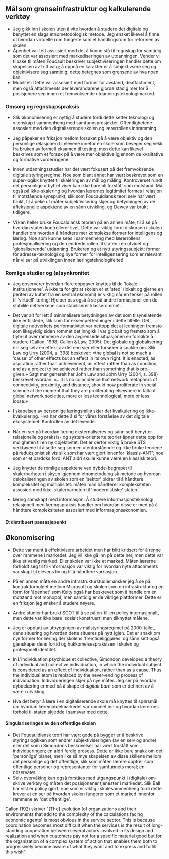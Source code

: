 
## Mål som grenseinfrastruktur og kalkulerende verktøy

- Jeg gikk inn i skolen uten å vite hvordan å studere det digitale og benyttet en slags etnometodologisk metode. Jeg ønsket likevel å finne ut hvordan virtuelle rom fungerte som et handlingsrom for reformen av skolen.
- Åpenhet var tett assosiert med det å kunne stå til regnskap for samtidig som det var assosiert med markediseringen av utdanningen. Vender vi tilbake til måten Foucault beskriver subjektiviseringen handler dette om skapelsen av fritt valg; å oppnå en karakter er å subjektivsere seg og objektivisere seg samtidig; dette betegnes som grensene av hva noen kan.
- Mobilitet: Dette var assosiert med former for avstand, deattachment, men også attachments der leverandørene gjorde stadig mer for å posisjonere seg innen et fremvoksende utdanningsteknologimarked.

### Omsorg og regnskapspraksis

- Slik økonomisering er nyttig å studere fordi dette setter teknologi og vitenskap i sammenheng med samfunnsprosjekter. Offentlighetene assosiert med den digitaliserende skolen og lærerrollens innramming.
- Jeg påpeker en friksjon mellom forsøket på å være objektiv og den personlige relasjonen til elevene innefor en skole som beveger seg vekk fra bruken av formell eksamen til testing; men dette kan likevel beskrives som et forsøk på å være mer objektive igjennom de kvalitative og formative vurderingene.

- Innen utdanningsstudier har det vært fokusert på det fremvoksende digitale styringsregime. Noe som blant annet har vært beskrevet som en super-logikk knyttet til skaleringen av mål og måling. Kontroverset rundt det personlige utbyttet viser kan ikke bare bli forstått som motstand. Må også på ikke-skalering og hvordan lærernes legitimitet formes i relasjon til motstående synspunkt; slik som Foucauldiansk teori selv har vært brukt, til å peke ut måter subjektivisering skjer og betydningen av de affeksjonelle aspektene av en sånn utvikling, og Dewey var brukt tidligere.
- Vi kan heller bruke Foucaldiansk teorien på en annen måte, til å se på hvordan staten kontrollerer livet. Dette var viktig fordi diskursen i skolen handler om hvordan å håndtere mer komplekse former for intelligens og læring. Noe som kunne sees i sammenheng med lærerrollens profesjonallisering og den endrede rollen til staten i en utvidet og 'globaliserende' utdanning. Brukeren og et nytt styringssubjekt: former for adresse-teknologi og nye former for intelligensering som er relevant når vi ser på utviklingen innen læringsteknologifeltet!

### Romlige studier og (a)synkronitet
- Jeg observerer hvordan flere oppgaver knyttes til de 'lokale institusjonene'. Å ikke ta for gitt at skolen er et 'sted' (lokalt og gjerne en periferi av kuttet fra en sentral økonomi) er viktig når en tenker på rollen til 'virtuell' læring: Hjelper oss også å se på andre formasjoner enn de stabilile nettverkene som stabiliserer klasserommet.

- Det var alt for lett å minimalisere betydningen av det som tilsynelatende ikke er tilstede, slik som for eksempel ledninger i dette tilfelle. Det digitale nettverkets performativitet var nettopp det at ledningen fremsto som likegyldig siden rommet det inngikk i var globalt og fremsto som å flyte ut over rammene  av den avgrensede situasjonen en forsøkte å studere (Callon, 1998; Callon & Law, 2005). Det globale og globalisering er i seg selv en effekt av det enn sier eller forsøker å snakke om. Slik Law og Urry (2004, s. 398) beskriver: «the global is not so much a ‘cause’ of other effects but an effect in its own right. It is enacted, as aspiration rather than achievement, as effect rather than as condition, and as a project to be achieved rather than something that is pre-given.»
Sagt mer generelt har John Law and John Urry (2004, s. 398) beskrevet hvordan:
«...it is no coincidence that network metaphors of connectivity, proximity, and distance, should now proliferate in social science at the moment that they are proliferating elsewhere in talk of global network societies, more or less technological, more or less loose.»

- I skapelsen av personlige læringsmiljø skjer det kvalkulering og ikke-kvalkulering. Hva har dette å si for våres forståelse av det digitale økosystemet: Kontrollen av det levende.
- Når en ser på hvordan læring eksternaliseres og sånn sett benytter relasjonelle og praksis- og system-orienterte teorier åpner dette opp for muligheten til en ny objektivitet. Det er derfor viktig å bruke STS verktøyene til å sette seg som en utenforstående og ikke bruke teoriene på reduksjonistisk vis slik som har vært gjort innenfor 'klassis-ANT'; noe som er et pardoks fordi ANT aldri skulle kunne være en klassisk teori.
- Jeg knytter de romlige aspektene ved dybde-begrepet til skalerbarheten i skyen igjennom etnometodologisk metode og hvordan delokaliseringen av skolen som en 'sektor' bidrar til å håndtere kompleksitet og multiplisitet: måten man håndterer kompleksiteten assosiert med ikke-skalerbarheten til 'modernistiske' staten.
- læring samskapt med informasjon: Å studere informasjonsteknologi relasjonelt med læringspraksis handler om hvordan disse er med på å håndtere kompleksiteten assosiert med informasjonsøkonomien.

#### Et distribuert passasjepunkt


## Økonomisering

- Dette var ment å effektivisere arbeidet men har blitt kritisert for å renne over rammene i markedet. Jeg vil ikke gå inn på dette her, men dette var ikke et vanlig marked. Eller skolen var ikke et marked. Måten lærerne forholdt seg til fri-informasjon var viktig for hvordan nyte attachments var skapt til elevens liv og til å håndtere varriasjon.
- På en annen måte en andre infrastrukturstudier ønsker jeg å se på kontraktforholdet mellom Microsoft og skolen som en infrastruktur og en form for 'åpenhet' som Kelty også har beskrevet som å handle om en motstand mot monopol, men samtidig er de viktige plattformer. Dette er en friksjon jeg ønsker å studere nøyere.
- Andre studier har brukt SCOT til å se på en-til-en policy internasjonalt, men dette var ikke bare 'sosialt konstruert' men tilknyttet målene.

- Jeg er opptatt av utbyggingen av målstyringsregimet på 2000-tallet, dens situering og hvordan dette situeres på nytt igjen. Det er snakk om nye former for læring der skolens 'fremtideliggjøres' og sånn sett også gjenskaper dens fortid og hukkomelsespraksisen i skolen og profesjonell identitet.
- In L'individuation psychique et collective, Simondon developed a theory of individual and collective individuation, in which the individual subject is considered as an effect of individuation, rather than as a cause. Thus the individual atom is replaced by the never-ending process of individuation.
Individueringen skjer på nye måter. Jeg ser på hvordan dybdelæring er med på å skape et *digitalt barn* som er definert av å være i utvikling.
- Hva det betyr å lære i en digitaliserende skole må knyttes til spørsmål om hvordan læremiddelmarkedet var rammet inn og hvordan lærernes forhold til staten skjedde i samsvar med dette.

#### Singulariseringen av den offentlige skolen
- Det Foucauldiansk teori har vært gode på bygger er å beskrive styringslogikken som endrer subjektiviseringen (av en selv og andre) eller det som i Simondons beskrivelser har vært forstått som individueringen; en aldri ferdig prosess. Dette er ikke bare snakk om det 'personlige' planet, men like så mye skapelsen av disse skillene mellom det personlige og det offentlige, slik som måten lærere opptrer som offentlige personer og representanter for samfunnets moral; en observatør.
- Selv-overvåking kan også forståes med utgangspunkt i (digitale) om-skrive verktøy og måten det posisjonener tjenester i markedet. Slik Ball har vist er policy gjort, noe som er viktig i skolesammenheng fordi dette krever at en ser på hvordan skolen fungerer som et marked innenfor rammene av 'det offentlige'.

Callon (192) skriver "[The] evolution [of organizations and their environments that add to the complexity of the calculations facing economic agents] is most obvious in the service sector. This is because coordination becomes most difficult when the services is the result of long-standing cooperation between several actors involved in its design and realization and when customers pay not for a specific material good but for the organization of a complex system of action that enables them both to progressively become aware of what they want and to express and fulfill this wish"
